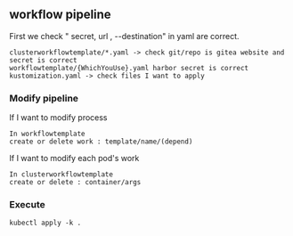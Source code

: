## workflow pipeline 
First we check " secret, url , --destination" in yaml are correct.  
```
clusterworkflowtemplate/*.yaml -> check git/repo is gitea website and secret is correct
workflowtemplate/{WhichYouUse}.yaml harbor secret is correct
kustomization.yaml -> check files I want to apply
```
### Modify pipeline
If I want to modify process
```
In workflowtemplate
create or delete work : template/name/(depend)
```
If I want to modify each pod's work
```
In clusterworkflowtemplate
create or delete : container/args
```
### Execute
```
kubectl apply -k .
```